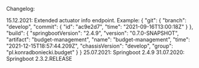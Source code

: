 Changelog:

15.12.2021: Extended actuator info endpoint. Example:
{
"git": {
"branch": "develop",
"commit": {
"id": "ac9e2d7",
"time": "2021-09-16T13:00:18Z"
} },
"build": {
"springbootVersion": "2.4.9",
"version": "0.7.0-SNAPSHOT",
"artifact": "budget-management",
"name": "budget-management",
"time": "2021-12-15T18:57:44.209Z",
"chassisVersion": "develop",
"group": "pl.konradboniecki.budget"
} }
25.07.2021: Springboot 2.4.9
31.07.2020: Springboot 2.3.2.RELEASE
